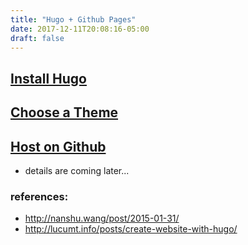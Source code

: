 ```yaml
---
title: "Hugo + Github Pages"
date: 2017-12-11T20:08:16-05:00
draft: false
---
```

## [Install Hugo](https://gohugo.io/getting-started/quick-start/)
## [Choose a Theme](https://themes.gohugo.io/)
## [Host on Github](https://gohugo.io/hosting-and-deployment/hosting-on-github/)

- details are coming later...

### references: 
- <http://nanshu.wang/post/2015-01-31/> 
- <http://lucumt.info/posts/create-website-with-hugo/>

